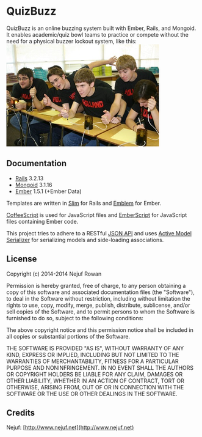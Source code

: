 QuizBuzz
========

QuizBuzz is an online buzzing system built with Ember, Rails, and Mongoid.  It enables academic/quiz bowl teams to practice or compete without the need for a physical buzzer lockout system, like this:
![Buzzers](https://raw.githubusercontent.com/Nejuf/QuizBuzz/master/public/buzzers.jpg)

Documentation
-------------

* [Rails](http://rubyonrails.org/) 3.2.13
* [Mongoid](http://mongoid.org/en/mongoid/index.html) 3.1.16
* [Ember](http://emberjs.com/) 1.5.1 (+Ember Data)

Templates are written in [Slim](http://slim-lang.com/) for Rails and [Emblem](http://emblemjs.com/) for Ember.

[CoffeeScript](http://coffeescript.org/) is used for JavaScript files and [EmberScript](http://emberscript.com/) for JavaScript files containing Ember code.

This project tries to adhere to a RESTful [JSON API](http://jsonapi.org/about/) and uses [Active Model Serializer](https://github.com/rails-api/active_model_serializers) for serializing models and side-loading associations.

License
-------

Copyright (c) 2014-2014 Nejuf Rowan

Permission is hereby granted, free of charge, to any person obtaining
a copy of this software and associated documentation files (the
"Software"), to deal in the Software without restriction, including
without limitation the rights to use, copy, modify, merge, publish,
distribute, sublicense, and/or sell copies of the Software, and to
permit persons to whom the Software is furnished to do so, subject to
the following conditions:

The above copyright notice and this permission notice shall be
included in all copies or substantial portions of the Software.

THE SOFTWARE IS PROVIDED "AS IS", WITHOUT WARRANTY OF ANY KIND,
EXPRESS OR IMPLIED, INCLUDING BUT NOT LIMITED TO THE WARRANTIES OF
MERCHANTABILITY, FITNESS FOR A PARTICULAR PURPOSE AND
NONINFRINGEMENT. IN NO EVENT SHALL THE AUTHORS OR COPYRIGHT HOLDERS BE
LIABLE FOR ANY CLAIM, DAMAGES OR OTHER LIABILITY, WHETHER IN AN ACTION
OF CONTRACT, TORT OR OTHERWISE, ARISING FROM, OUT OF OR IN CONNECTION
WITH THE SOFTWARE OR THE USE OR OTHER DEALINGS IN THE SOFTWARE.

Credits
-------

Nejuf: [http://www.nejuf.net](http://www.nejuf.net)